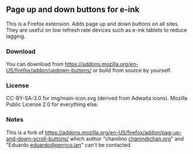 ## Page up and down buttons for e-ink

This is a Firefox extension. Adds page up and down buttons on all sites. They are useful on low refresh rate devices such as e-ink tablets to reduce lagging.

### Download
You can download from https://addons.mozilla.org/en-US/firefox/addon/updown-buttons/ or build from source by yourself.

### License

CC-BY-SA-3.0 for img/main-icon.svg (derived from Adwaita icons).
Mozilla Public License 2.0 for everything else.

### Notes

This is a fork of https://addons.mozilla.org/en-US/firefox/addon/pag-up-and-down-scroll-buttons/ which author "chanilino <chanin@chan.org>" and "Eduardo <eduardo@perrico.lan>" can't be contacted.


